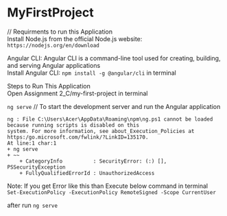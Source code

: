 # MyFirstProject
// Requirments to run this Application  
Install Node.js from the official Node.js website: ```https://nodejs.org/en/download```  

Angular CLI: Angular CLI is a command-line tool used for creating, building, and serving Angular applications  
Install Angular CLI: ```npm install -g @angular/cli``` in terminal  

Steps to Run This Application  
Open Assignment 2_C/my-first-project in terminal  

```ng serve``` // To start the development server and run the Angular application  

```
ng : File C:\Users\Acer\AppData\Roaming\npm\ng.ps1 cannot be loaded because running scripts is disabled on this
system. For more information, see about_Execution_Policies at https:/go.microsoft.com/fwlink/?LinkID=135170.
At line:1 char:1
+ ng serve
+ ~~
    + CategoryInfo          : SecurityError: (:) [], PSSecurityException
    + FullyQualifiedErrorId : UnauthorizedAccess
```
Note: If you get Error like this than Execute below command in terminal  
```Set-ExecutionPolicy -ExecutionPolicy RemoteSigned -Scope CurrentUser```

after run ```ng serve```  


